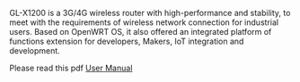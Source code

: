 GL-X1200 is a 3G/4G wireless router with high-performance and stability, to meet with the requirements of wireless network connection for industrial users. Based on OpenWRT OS, it also offered an integrated platform of functions extension for developers, Makers, IoT integration and development.

Please read this pdf [User Manual](https://static.gl-inet.com/www/images/products/gl-x1200/GL-X1200_user-manual.pdf)